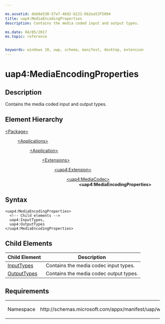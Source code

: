 ```yaml
---

ms.assetid: deb8e538-57e7-4b92-b121-6b2ea53f5094
title: uap4:MediaEncodingProperties
description: Contains the media coded input and output types.

ms.date: 04/05/2017
ms.topic: reference


keywords: windows 10, uwp, schema, manifest, desktop, extension 
---
```


# uap4:MediaEncodingProperties

## Description
Contains the media coded input and output types.

## Element Hierarchy
<dl>
<dt><a href="element-package.md">&lt;Package&gt;</a></dt>
<dd>
<dl>
<dt><a href="element-applications.md">&lt;Applications&gt;</a></dt>
<dd>
<dl>
<dt><a href="element-application.md">&lt;Application&gt;</a></dt>
<dd>
<dl>
<dt><a href="element-1-extensions.md">&lt;Extensions&gt;</a></dt>
<dd>
<dl>
<dt><a href="element-uap4-extension.md">&lt;uap4:Extension&gt;</a></dt>
<dd>
<dl>
<dt><a href="element-uap4-mediacodec.md">&lt;uap4:MediaCodec&gt;</a></dt>
<dd><b>&lt;uap4:MediaEncodingProperties&gt;</b></dd>
</dl>
</dd>
</dl>
</dd>
</dl>
</dd>
</dl>
</dd>
</dl>
</dd>
</dl>


## Syntax
```syntax
<uap4:MediaEncodingProperties>
  <!-- Child elements -->
  uap4:InputTypes,
  uap4:OutputTypes
</uap4:MediaEncodingProperties>                   
```

## Child Elements

| Child Element | Description |
|---------------|-------------|
| [InputTypes](element-uap4-inputtypes.md) | Contains the media codec input types. |
| [OutputTypes](element-uap4-outputtypes.md) | Contains the media codec output types. |


## Requirements

<table>
<colgroup>
<col width="50%" />
<col width="50%" />
</colgroup>
<tbody>
<tr class="odd">
<td><p>Namespace</p></td>
<td><p>http://schemas.microsoft.com/appx/manifest/uap/windows10/4</p></td>
</tr>
</tbody>
</table>
